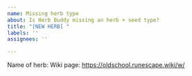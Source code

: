 ```yaml
---
name: Missing herb type
about: Is Herb Buddy missing an herb + seed type?
title: "[NEW HERB] "
labels: ''
assignees: ''

---
```


Name of herb: 
Wiki page: https://oldschool.runescape.wiki/w/
